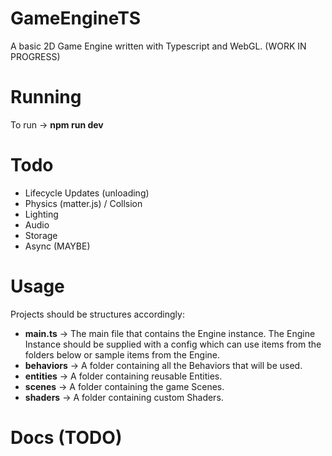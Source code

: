 # GameEngineTS
A basic 2D Game Engine written with Typescript and WebGL. (WORK IN PROGRESS)


# Running
To run -> **npm run dev**


# Todo
- Lifecycle Updates (unloading)
- Physics (matter.js) / Collsion
- Lighting
- Audio
- Storage
- Async (MAYBE)


# Usage
Projects should be structures accordingly:

- **main.ts** -> The main file that contains the Engine instance. The Engine Instance should be supplied with a config which can use items from the folders below or sample items from the Engine.
- **behaviors** -> A folder containing all the Behaviors that will be used.
- **entities** -> A folder containing reusable Entities.
- **scenes** -> A folder containing the game Scenes.
- **shaders** -> A folder containing custom Shaders.


# Docs (TODO)
